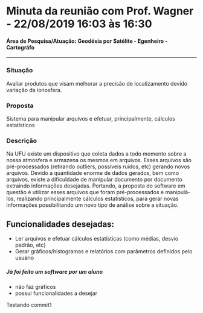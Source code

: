 # Minuta da reunião com Prof. Wagner - 22/08/2019 16:03 às 16:30
#### Área de Pesquisa/Atuação: Geodésia por Satélite - Egenheiro - Cartográfo

---

### Situação 
Avaliar produtos que visam melhorar a precisão de localizamento devido variação da ionosfera.

### Proposta 
Sistema para manipular arquivos e efetuar, principalmente, cálculos estatísticos

### Descrição
Na UFU existe um dispositivo que coleta dados a todo momento sobre a nossa atmosfera e armazena os mesmos em arquivos. Esses arquivos são pré-processados (retirando outliers, possíveis ruídos, etc) gerando novos arquivos. Devido a quantidade enorme de dados gerados, bem como arquivos, existe a dificuldade de manipular documento por documento extraindo informações desejadas. Portando, a proposta do software em questão é utilizar esses arquivos que foram pré-processados e manipulá-los, realizando principalmente cálculos estatísticos, para gerar novas informações possibilitando um novo tipo de análise sobre a situação.



## Funcionalidades desejadas: 
- Ler arquivos e efetuar cálculos estatísticas (como médias, desvio padrão, etc)
- Gerar gráficos/histogramas e relatórios com parâmetros definidos pelo usuário

##### Já foi feito um software por um aluno
- não faz gráficos
- possui funcionalidades a desejar


Testando commit1

